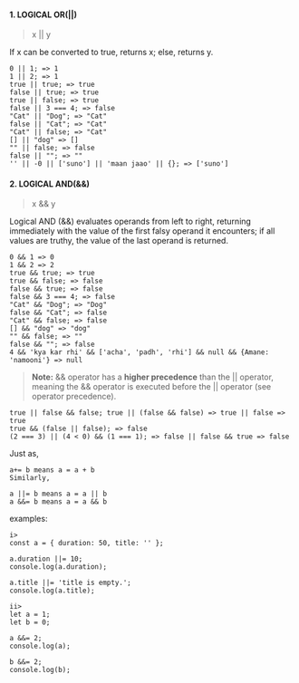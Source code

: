 
#### 1. LOGICAL OR(||)
> x || y

If x can be converted to true, returns x; else, returns y.
```
0 || 1; => 1
1 || 2; => 1
true || true; => true 
false || true; => true
true || false; => true
false || 3 === 4; => false
"Cat" || "Dog"; => "Cat"
false || "Cat"; => "Cat"
"Cat" || false; => "Cat"
[] || "dog" => []
"" || false; => false
false || ""; => ""
'' || -0 || ['suno'] || 'maan jaao' || {}; => ['suno']
```

#### 2. LOGICAL AND(&&)
>x && y

Logical AND (&&) evaluates operands from left to right, returning immediately with the value of the first falsy operand it encounters; if all values are truthy, the value of the last operand is returned.
```
0 && 1 => 0
1 && 2 => 2
true && true; => true
true && false; => false
false && true; => false
false && 3 === 4; => false
"Cat" && "Dog"; => "Dog"
false && "Cat"; => false
"Cat" && false; => false
[] && "dog" => "dog"
"" && false; => ""
false && ""; => false
4 && 'kya kar rhi' && ['acha', 'padh', 'rhi'] && null && {Amane: 'namooni'} => null
```

> **Note:**
 && operator has a **higher precedence** than the || operator, meaning the && operator is executed before the || operator (see operator precedence).

```
true || false && false; true || (false && false) => true || false =>  true
true && (false || false); => false
(2 === 3) || (4 < 0) && (1 === 1); => false || false && true => false
```



Just as,
```
a+= b means a = a + b
Similarly,

a ||= b means a = a || b
a &&= b means a = a && b
```
examples:
```
i>
const a = { duration: 50, title: '' };

a.duration ||= 10;
console.log(a.duration);

a.title ||= 'title is empty.';
console.log(a.title);

ii>
let a = 1;
let b = 0;

a &&= 2;
console.log(a);

b &&= 2;
console.log(b);
```